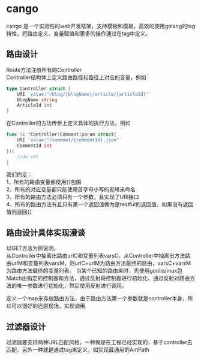 # cango
cango 是一个实验性的web开发框架，支持模板和模板，高效的使用golang的tag特性，将路由定义、变量赋值和更多的操作通过在tag中定义。


## 路由设计
Route方法注册所有的Controller  
Controller结构体上定义路由路径和路径上对应的变量，例如  
```go 
type Controller struct {    
    URI `value:"/blog/{blogName}/article/{articleId}"`  
    BlogName string  
    ArticleId int  
}
```
在Controller的方法传参上定义具体的执行方法，例如
```go 
func (c *Controller)Comment(param struct{
    URI `value:"/commnet/{commentId}.json"`
    CommentId int
}){
    //do sth
}
```
我们约定：  
1、所有的路由变量都使用{}包围  
2、所有的对应变量都只能使用首字母小写的驼峰来命名  
3、所有的路由方法必须只有一个参数，且实现了URI接口  
4、所有的路由方法有且只有第一个返回值做为是restful的返回值，如果没有返回值则返回{}

## 路由设计具体实现漫谈  
以GET方法为例说明。  
从Controller中抽离出路由urlC和变量列表varsC，从Controller中抽离出方法路由urlM和变量列表varsM，则urlC+urlM为路由方法最终的路由，varsC+varsM为路由方法最终的变量列表。
当某个已知的路由来时，先使用gorilla/mux包Match出指定的控制器和方法，通过反射将控制器进行初始化、通过反射对路由方法的唯一参数进行初始化，然后使用反射进行调用。

定义一个map来存放路由方法，由于路由方法第一个参数就是controller本身，所以可以很好的还原现场，实现调用.  

## 过滤器设计
过滤器要支持两种URL匹配风格，一种就是在工程已经实现的，基于controller去匹配，另外一种就是通过tag来定义，如实现最通用的AntPath
